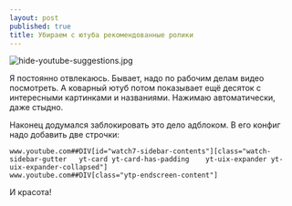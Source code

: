 ```yaml
---
layout: post
published: true
title: Убираем с ютуба рекомендованные ролики
---
```

![hide-youtube-suggestions.jpg]({{site.baseurl}}/media/hide-youtube-suggestions.jpg)

Я постоянно отвлекаюсь. Бывает, надо по рабочим делам видео посмотреть. А коварный ютуб потом показывает ещё десяток с интересными картинками и названиями. Нажимаю автоматически, даже стыдно.

Наконец додумался заблокировать это дело адблоком. В его конфиг надо добавить две строчки:
```
www.youtube.com##DIV[id="watch7-sidebar-contents"][class="watch-sidebar-gutter   yt-card yt-card-has-padding    yt-uix-expander yt-uix-expander-collapsed"]
www.youtube.com##DIV[class="ytp-endscreen-content"]
```

И красота!